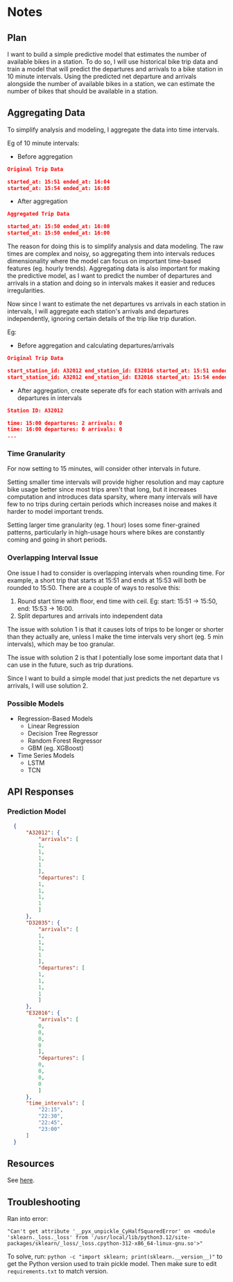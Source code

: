# Notes

## Plan

I want to build a simple predictive model that estimates the number of available bikes in a station. To do so, I will use historical bike trip data and train a model that will predict the departures and arrivals to a bike station in 10 minute intervals. Using the predicted net departure and arrivals alongside the number of available bikes in a station, we can estimate the number of bikes that should be available in a station.

## Aggregating Data

To simplify analysis and modeling, I aggregate the data into time intervals.

Eg of 10 minute intervals:

- Before aggregation

``` json
Original Trip Data

started_at: 15:51 ended_at: 16:04
started_at: 15:54 ended_at: 16:08
```

- After aggregation

``` json
Aggregated Trip Data

started_at: 15:50 ended_at: 16:00
started_at: 15:50 ended_at: 16:00
```

The reason for doing this is to simplify analysis and data modeling. The raw times are complex and noisy, so aggregating them into intervals reduces dimensionality where the model can focus on important time-based features (eg. hourly trends).
Aggregating data is also important for making the predictive model, as I want to predict the number of departures and arrivals in a station and doing so in intervals makes it easier and reduces irregularities.

Now since I want to estimate the net departures vs arrivals in each station in intervals, I will aggregate each station's arrivals and departures independently, ignoring certain details of the trip like trip duration.

Eg:

- Before aggregation and calculating departures/arrivals

``` json
Original Trip Data

start_station_id: A32012 end_station_id: E32016 started_at: 15:51 ended_at: 16:04
start_station_id: A32012 end_station_id: E32016 started_at: 15:54 ended_at: 16:08
```

- After aggregation, create seperate dfs for each station with arrivals and departures in intervals

``` json
Station ID: A32012

time: 15:00 departures: 2 arrivals: 0
time: 16:00 departures: 0 arrivals: 0
...
```

### Time Granularity

For now setting to 15 minutes, will consider other intervals in future.

Setting smaller time intervals will provide higher resolution and may capture bike usage better since most trips aren't that long, but it increases computation and introduces data sparsity, where many intervals will have few to no trips during certain periods which increases noise and makes it harder to model important trends.

Setting larger time granularity (eg. 1 hour) loses some finer-grained patterns, particularly in high-usage hours where bikes are constantly coming and going in short periods.

### Overlapping Interval Issue

One issue I had to consider is overlapping intervals when rounding time. For example, a short trip that starts at 15:51 and ends at 15:53 will both be rounded to 15:50. There are a couple of ways to resolve this:

1. Round start time with floor, end time with ceil. Eg: start: 15:51 -> 15:50, end: 15:53 -> 16:00.
2. Split departures and arrivals into independent data

The issue with solution 1 is that it causes lots of trips to be longer or shorter than they actually are, unless I make the time intervals very short (eg. 5 min intervals), which may be too granular.

The issue with solution 2 is that I potentially lose some important data that I can use in the future, such as trip durations.

Since I want to build a simple model that just predicts the net departure vs arrivals, I will use solution 2.

### Possible Models

- Regression-Based Models
  - Linear Regression
  - Decision Tree Regressor
  - Random Forest Regressor
  - GBM (eg. XGBoost)
- Time Series Models
  - LSTM
  - TCN

## API Responses

### Prediction Model

``` json
  {
      "A32012": {
          "arrivals": [
          1,
          1,
          1,
          1
          ],
          "departures": [
          1,
          1,
          1,
          1
          ]
      },
      "D32035": {
          "arrivals": [
          1,
          1,
          1,
          1
          ],
          "departures": [
          1,
          1,
          1,
          1
          ]
      },
      "E32016": {
          "arrivals": [
          0,
          0,
          0,
          0
          ],
          "departures": [
          0,
          0,
          0,
          0
          ]
      },
      "time_intervals": [
          "22:15",
          "22:30",
          "22:45",
          "23:00"
      ]
  }
```

## Resources

See [here](./Resources.md).

## Troubleshooting

Ran into error:

`"Can't get attribute '__pyx_unpickle_CyHalfSquaredError' on <module 'sklearn._loss._loss' from '/usr/local/lib/python3.12/site-packages/sklearn/_loss/_loss.cpython-312-x86_64-linux-gnu.so'>"`

To solve, run: `python -c "import sklearn; print(sklearn.__version__)"` to get the Python version used to train pickle model. Then make sure to edit `requirements.txt` to match version.
